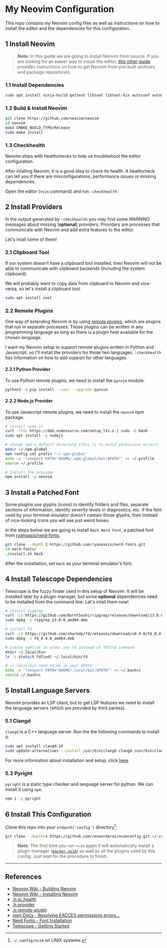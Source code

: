 # My Neovim Configuration

This repo contains my Neovim config files as well as instructions on how to install the editor and the dependencies for this configuration.

## 1 Install Neovim

> **Note:** In this guide we are going to install Neovim from source. If you are looking for an easier way to install the editor, [this other guide](https://github.com/neovim/neovim/wiki/Installing-Neovim) provides instructions on how to get Neovim from pre-built archives and package repositories.

### 1.1 Install Dependencies

```sh
sudo apt install ninja-build gettext libtool libtool-bin autoconf automake cmake g++ pkg-config unzip curl doxygen
```

### 1.2 Build & Install Neovim

```sh
git clone https://github.com/neovim/neovim
cd neovim
make CMAKE_BUILD_TYPE=Release
sudo make install
```

### 1.3 Checkhealth

Neovim ships with healthchecks to help us troubleshoot the editor configuration.

After intalling Neovim, it is a good idea to check its health. A healthcheck can tell you if there are misconfigurations, performance issues or missing dependencies.

Open the editor (`nvim` command) and run `:checkhealth`.

## 2 Install Providers

In the output generated by `:checkhealth` you may find some WARNING messages about missing (**optional**) providers. Providers are processes that communicate with Neovim and add extra features to the editor. 

Let's intall some of them!

### 2.1 Clipboard Tool

If our system doesn't have a clipboard tool installed, then Neovim will not be able to communicate with clipboard backends (including the system clipboard).

We will probably want to copy data from clipboard to Neovim and vice-versa, so let's install a clipboard tool.

```sh
sudo apt install xsel
```

### 2.2 Remote Plugins

One way of extending Neovim is by using [remote plugins](https://neovim.io/doc/user/remote_plugin.html), which are plugins that run in separate processes. Those plugins can be written in any programming language as long as there is a plugin host available for the chosen language.

I want my Neovim setup to support remote plugins written in Python and Javascript, so I'll install the providers for those two languages. `:checkhealth` has information on how to add support for other languages.

#### 2.2.1 Python Provider

To use Python remote plugins, we need to install the `pynvim` module.

```sh
python3 -m pip install --user --upgrade pynvim
```

#### 2.2.2 Node.js Provider

To use Javascript remote plugins, we need to install the `neovim` npm package.

```sh
# install node.js
curl -fsSL https://deb.nodesource.com/setup_lts.x | sudo -E bash -
sudo apt install -y nodejs

# change npm's default directory (this is to avoid permission errors)
mkdir ~/.npm-global
npm config set prefix '~/.npm-global'
echo -e '\nexport PATH="$HOME/.npm-global/bin:$PATH"' >> ~/.profile
source ~/.profile 

# install the provider
npm install -g neovim
```

## 3 Install a Patched Font

Some plugins use glyphs (icons) to identify folders and files, separate sections of information, identify severity levels in diagnostics, etc. If the font used by your terminal emulator doesn't contain those glyphs, then instead of nice-looking icons you will see just weird boxes.

In the steps below we are going to install `Hack Nerd Font`, a patched font from [ryanoasis/nerd-fonts](https://github.com/ryanoasis/nerd-fonts).

```sh
git clone --depth 1 https://github.com/ryanoasis/nerd-fonts.git
cd nerd-fonts/
./install.sh Hack
```

After the installation, set `Hack` as your terminal emulator's font.

## 4 Install Telescope Dependencies

Telescope is the fuzzy finder used in this setup of Neovim. It will be installed later by a plugin manager, but some **optional** dependencies need to be installed from the command line. Let's intall them now!

```sh
# install ripgrep
curl -LO https://github.com/BurntSushi/ripgrep/releases/download/13.0.0/ripgrep_13.0.0_amd64.deb
sudo dpkg -i ripgrep_13.0.0_amd64.deb

# install fd
curl -LO https://github.com/sharkdp/fd/releases/download/v8.4.0/fd_8.4.0_amd64.deb
sudo dpkg -i fd_8.4.0_amd64.deb

# create symlink in order use fd instead of fdfind command
mkdir ~/.local/bin
ln -s $(which fdfind) ~/.local/bin/fd

# ~/.local/bin need to be in your $PATH
echo -e '\nexport PATH="$HOME/.local/bin:$PATH"' >> ~/.bashrc
source ~/.bashrc
```

## 5 Install Language Servers

Neovim provides an LSP client, but to get LSP features we need to install the language servers (which are provided by third parties).

### 5.1 Clangd

`clangd` is a C++ language server. Run the the following commands to install it:

```sh
sudo apt install clangd-14
sudo update-alternatives --install /usr/bin/clangd clangd /usr/bin/clangd-14 100
```

For more information about installation and setup, click [here](https://clangd.llvm.org/installation).

### 5.2 Pyright

`pyright` is a static type checker and language server for python. We can install it using `npm`.

```sh
npm i -g pyright
```

## 6 Install This Configuration

Clone this repo into your `stdpath('config')` directory[^1]:

```sh
git clone --depth=1 https://github.com/renanrdaros/nvimconfig.git ~/.config/nvim
```

> **Note:** The first time you run `nvim` again it will automatically install a plugin manager ([`packer.nvim`](https://github.com/wbthomason/packer.nvim)) as well as all the plugins used by this config. Just wait for the procedure to finish.

---
## References

- [Neovim Wiki - Building Neovim](https://github.com/neovim/neovim/wiki/Building-Neovim)
- [Neovim Wiki - Installing Neovim](https://github.com/neovim/neovim/wiki/Installing-Neovim)
- [:h pi_health](https://neovim.io/doc/user/pi_health.html)
- [:h provider](https://neovim.io/doc/user/provider.html)
- [:h remote-plugin](https://neovim.io/doc/user/remote_plugin.html)
- [npm Docs - Resolving EACCES permissions errors...](https://docs.npmjs.com/resolving-eacces-permissions-errors-when-installing-packages-globally)
- [Nerd Fonts - Font Installation](https://github.com/ryanoasis/nerd-fonts#font-installation)
- [Telescope - Getting Started](https://github.com/nvim-telescope/telescope.nvim#getting-started)

[^1]: `~/.config/nvim` on UNIX systems.
